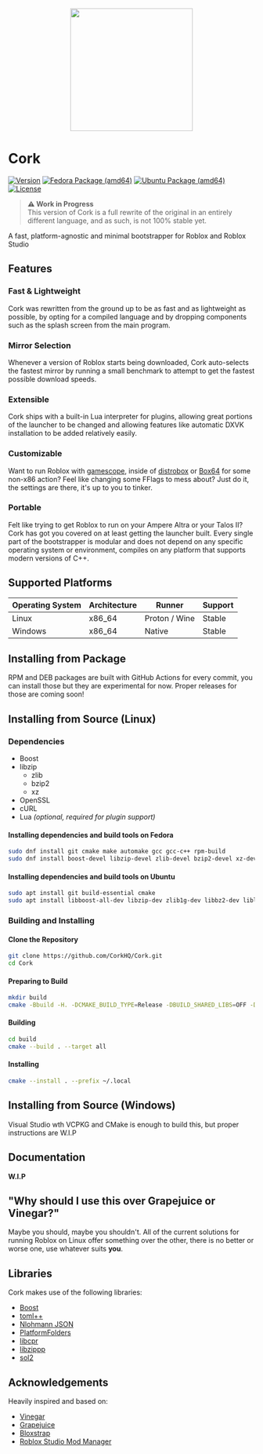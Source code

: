 <p align="center">
    <br/>
    <img src="https://github.com/Bugadinho/Cork/raw/master/resources/cork.svg" height="250"/>
    <br/>
    <h1>Cork</h1>
<p>

[![Version](https://img.shields.io/github/v/release/CorkHQ/Cork?display_name=tag)](https://github.com/CorkHQ/Cork/releases/latest)
[![Fedora Package (amd64)](https://img.shields.io/github/actions/workflow/status/CorkHQ/Cork/package-fedora-amd64.yml?logo=fedora&label=package+(amd64))](https://github.com/CorkHQ/Cork/actions/workflows/package-fedora-amd64.yml)
[![Ubuntu Package (amd64)](https://img.shields.io/github/actions/workflow/status/CorkHQ/Cork/package-ubuntu-amd64.yml?logo=ubuntu&label=package+(amd64))](https://github.com/CorkHQ/Cork/actions/workflows/package-ubuntu-amd64.yml)
[![License](https://img.shields.io/github/license/CorkHQ/Cork)](https://github.com/CorkHQ/Cork/blob/master/LICENSE)

> **⚠️ Work in Progress**<br>
> This version of Cork is a full rewrite of the original in an entirely different language, and as such, is not 100% stable yet.

A fast, platform-agnostic and minimal bootstrapper for Roblox and Roblox Studio

## Features
### Fast & Lightweight
Cork was rewritten from the ground up to be as fast and as lightweight as possible, by opting for a compiled language and by dropping components such as the splash screen from the main program.
### Mirror Selection
Whenever a version of Roblox starts being downloaded, Cork auto-selects the fastest mirror by running a small benchmark to attempt to get the fastest possible download speeds.
### Extensible
Cork ships with a built-in Lua interpreter for plugins, allowing great portions of the launcher to be changed and allowing features like automatic DXVK installation to be added relatively easily.
### Customizable
Want to run Roblox with [gamescope](https://github.com/ValveSoftware/gamescope), inside of [distrobox](https://github.com/89luca89/distrobox) or [Box64](https://github.com/ptitSeb/box64) for some non-x86 action? Feel like changing some FFlags to mess about? Just do it, the settings are there, it's up to you to tinker.
### Portable
Felt like trying to get Roblox to run on your Ampere Altra or your Talos II? Cork has got you covered on at least getting the launcher built. Every single part of the bootstrapper is modular and does not depend on any specific operating system or environment, compiles on any platform that supports modern versions of C++.

## Supported Platforms
| Operating System | Architecture | Runner | Support |
| --- | --- | --- | --- |
| Linux | x86_64 | Proton / Wine | Stable |
| Windows | x86_64 | Native | Stable |

## Installing from Package
RPM and DEB packages are built with GitHub Actions for every commit, you can install those but they are experimental for now. Proper releases for those are coming soon!

## Installing from Source (Linux)
### Dependencies
- Boost
- libzip
    - zlib
    - bzip2
    - xz
- OpenSSL
- cURL
- Lua *(optional, required for plugin support)*

#### Installing dependencies and build tools on Fedora
```bash
sudo dnf install git cmake make automake gcc gcc-c++ rpm-build
sudo dnf install boost-devel libzip-devel zlib-devel bzip2-devel xz-devel openssl-devel curl-devel lua-devel
```

#### Installing dependencies and build tools on Ubuntu
```bash
sudo apt install git build-essential cmake
sudo apt install libboost-all-dev libzip-dev zlib1g-dev libbz2-dev liblzma-dev libssl-dev curl libcurl4-openssl-dev liblua5.4-dev
```

### Building and Installing
#### Clone the Repository
```bash
git clone https://github.com/CorkHQ/Cork.git
cd Cork
```

#### Preparing to Build
```bash
mkdir build
cmake -Bbuild -H. -DCMAKE_BUILD_TYPE=Release -DBUILD_SHARED_LIBS=OFF -DCPR_USE_SYSTEM_CURL=ON
```

#### Building
```bash
cd build
cmake --build . --target all
```

#### Installing
```bash
cmake --install . --prefix ~/.local
```

## Installing from Source (Windows)
Visual Studio wth VCPKG and CMake is enough to build this, but proper instructions are W.I.P

## Documentation
**W.I.P**

## "Why should I use this over Grapejuice or Vinegar?"
Maybe you should, maybe you shouldn't. All of the current solutions for running Roblox on Linux offer something over the other, there is no better or worse one, use whatever suits **you**.

## Libraries
Cork makes use of the following libraries:
* [Boost](https://www.boost.org/)
* [toml++](https://github.com/marzer/tomlplusplus)
* [Nlohmann JSON](https://github.com/nlohmann/json)
* [PlatformFolders](https://github.com/sago007/PlatformFolders)
* [libcpr](https://github.com/libcpr/cpr)
* [libzippp]( https://github.com/ctabin/libzippp)
* [sol2](https://github.com/ThePhD/sol2)

## Acknowledgements
Heavily inspired and based on:
* [Vinegar](https://github.com/vinegarhq/vinegar)
* [Grapejuice](https://gitlab.com/brinkervii/grapejuice)
* [Bloxstrap](https://github.com/pizzaboxer/bloxstrap)
* [Roblox Studio Mod Manager](https://github.com/MaximumADHD/Roblox-Studio-Mod-Manager)